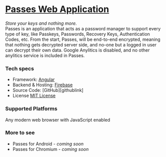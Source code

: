 # [Passes Web Application][passeslink]

_Store your keys and nothing more._<br>
Passes is an application that acts as a password manager to support every type of key, like Passkeys, Passwords, Recovery Keys, Authentication Codes, etc. From the start, Passes, will be end-to-end encrypted, meaning that nothing gets decrypted server side, and no-one but a logged in user can decrypt their own data. Google Anylitics is disabled, and no other anylitics service is included in Passes.

### Tech specs

 - Framework: [Angular][angularlink]
 - Backend & Hosting: [Firebase][firebaselink]
 - Source Code: [GitHub][githublink]
 - License [MIT License][mitlicenselink]

### Supported Platforms
Any modern web browser with JavaScript enabled

### More to see
 - Passes for Android - _coming soon_
 - Passes for Chromium - _coming soon_

[angularlink]: https://angular.dev/
[firebaselink]: https://firebase.google.com/
[githubllink]: https://github.com/wannafedor4/passesweb/
[mitlicenselink]: https://opensource.org/licenses/MIT
[passeslink]: https://passes.wannafedor4.com/